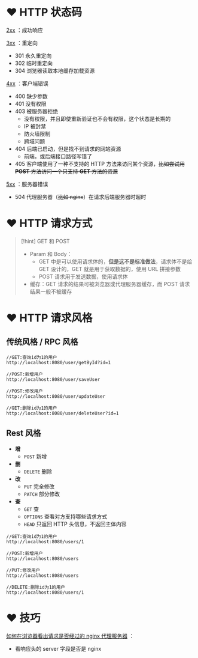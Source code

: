 # ❤️ HTTP 状态码
<u>2xx</u> ：成功响应

<u>3xx</u> ：重定向
- 301 永久重定向
- 302 临时重定向
- 304 浏览器读取本地缓存加载资源

<u>4xx</u> ：客户端错误
- 400 缺少参数
- 401 没有权限
- 403 被服务器拒绝
	- 没有权限，并且即使重新验证也不会有权限，这个状态是长期的
	- IP 被封禁
	- 防火墙限制
	- 跨域问题
- 404 后端已启动，但是找不到请求的网站资源
	- 前端，或后端接口路径写错了
- 405 客户端使用了一种不支持的 HTTP 方法来访问某个资源，~~比如尝试用 **POST** 方法访问一个只支持 **GET** 方法的资源~~

<u>5xx</u> ：服务器错误
- 504 代理服务器（~~比如 nginx~~）在请求后端服务器时超时


# ❤️ HTTP 请求方式

> [!hint] GET 和 POST
> - Param 和 Body：
> 	- GET 中是可以使用请求体的，**但是这不是标准做法**，请求体不是给 GET 设计的，GET 就是用于获取数据的，使用 URL 拼接参数
> 	- POST 请求用于发送数据，使用请求体
> - 缓存：GET 请求的结果可被浏览器或代理服务器缓存，而 POST 请求结果一般不被缓存

# ❤️ HTTP 请求风格
## 传统风格 / RPC 风格
```
//GET:查询id为1的用户
http://localhost:8080/user/getById?id=1

//POST:新增用户
http://localhost:8080/user/saveUser

//POST:修改用户
http://localhost:8080/user/updateUser

//GET:删除id为1的用户
http://localhost:8080/user/deleteUser?id=1
```

## Rest 风格
- **增**
	- `POST` 新增
- **删**
	- `DELETE` 删除
- **改**
	- `PUT` 完全修改
	- `PATCH` 部分修改
- **查**
	- `GET` 查
	- `OPTIONS` 查看对方支持哪些请求方式
	- `HEAD` 只返回 HTTP 头信息，不返回主体内容

```
//GET:查询id为1的用户
http://localhost:8080/users/1

//POST:新增用户
http://localhost:8080/users

//PUT:修改用户
http://localhost:8080/users

//DELETE:删除id为1的用户
http://localhost:8080/users/1
```

# ❤️ 技巧
<u>如何在浏览器看出请求是否经过的 nginx 代理服务器</u> ：
- 看响应头的 server 字段是否是 nginx






